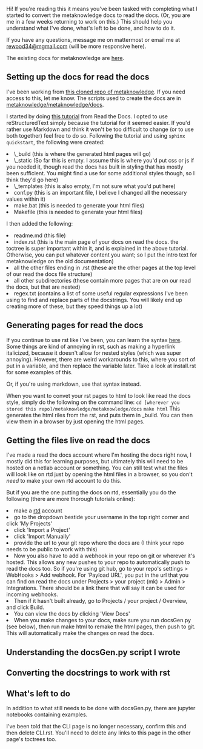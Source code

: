 Hi! If you're reading this it means you've been tasked with completing what I started to convert the metaknowledge docs to read the docs. (Or, you are me in a few weeks returning to work on this.) This should help you understand what I've done, what's left to be done, and how to do it.

If you have any questions, message me on mattermost or email me at rewood34@mgmail.com (will be more responsive here).

The existing docs for metaknowledge are <a href="http://networkslab.org/metaknowledge/documentation/metaknowledgeFull">here</a>.

## Setting up the docs for read the docs
I've been working from <a href="https://github.com/rachel94/metaknowledge">this cloned repo of metaknowledge</a>. If you need access to this, let me know. The scripts used to create the docs are in <a href="https://github.com/rachel94/metaknowledge/tree/master/metaknowledge/docs">metaknowledge/metaknowledge/docs</a>.

I started by doing <a href="https://docs.readthedocs.io/en/latest/getting_started.html">this tutorial</a> from Read the Docs. I opted to use reStructuredText simply because the tutorial for it seemed easier. If you'd rather use Markdown and think it won't be too difficult to change (or to use both together) feel free to do so. Following the tutorial and using `sphinx quickstart`, the following were created:
<li> \_build (this is where the generated html pages will go)
<li> \_static (So far this is empty. I assume this is where you'd put css or js if you needed it, though read the docs has built in styling that has mostly been sufficient. You might find a use for some additional styles though, so I think they'd go here)
<li> \_templates (this is also empty, I'm not sure what you'd put here)
<li> conf.py (this is an important file, I believe I changed all the necessary values within it)
<li> make.bat (this is needed to generate your html files)
<li> Makefile (this is needed to generate your html files)

I then added the following:
<li> readme.md (this file)
<li> index.rst (this is the main page of your docs on read the docs. the toctree is super important within it, and is explained in the above tutorial. Otherwise, you can put whatever content you want; so I put the intro text for metaknowledge on the old documentation)
<li> all the other files ending in .rst (these are the other pages at the top level of our read the docs file structure)
<li> all other subdirectories (these contain more pages that are on our read the docs, but that are nested)
<li> regex.txt (contains a list of some useful regular expressions I've been using to find and replace parts of the docstrings. You will likely end up creating more of these, but they speed things up a lot)

## Generating pages for read the docs
If you continue to use rst like I've been, you can learn the syntax <a href="http://docutils.sourceforge.net/docs/user/rst/quickref.html">here</a>. Some things are kind of annoying in rst, such as making a hyperlink italicized, because it doesn't allow for nested styles (which was super annoying). However, there are weird workarounds to this, where you sort of put in a variable, and then replace the variable later. Take a look at install.rst for some examples of this.

Or, if you're using markdown, use that syntax instead.

When you want to convet your rst pages to html to look like read the docs style, simply do the following on the command line:
`cd [wherever you stored this repo]/metaknowledge/metaknowledge/docs`
`make html`
This generates the html riles from the rst, and puts them in \_build. You can then view them in a browser by just opening the html pages.

## Getting the files live on read the docs
I've made a read the docs account where I'm hosting the docs right now, I mostly did this for learning purposes, but ultimately this will need to be hosted on a netlab account or something. You can still test what the files will look like on rtd just by opening the html files in a browser, so you don't *need* to make your own rtd account to do this.

But if you are the one putting the docs on rtd, essentially you do the following (there are more thorough tutorials online):
<li> make a <a href="https://readthedocs.org/">rtd</a> account
<li> go to the dropdown bestide your username in the top right corner and click 'My Projects'
<li> click 'Import a Project'
<li> click 'Import Manually'
<li> provide the url to your git repo where the docs are (I think your repo needs to be public to work with this)
<li> Now you also have to add a webhook in your repo on git or wherever it's hosted. This allows any new pushes to your repo to automatically push to read the docs too. So if you're using git hub, go to your repo's settings > WebHooks > Add webhook. For 'Payload URL', you put in the url that you can find on read the docs under Projects > your project (mk) > Admin > Integrations. There should be a link there that will say it can be used for incoming webhooks.
<li> Then if it hasn't built already, go to Projects / your project / Overview, and click Build.
<li> You can view the docs by clicking 'View Docs'
<li> When you make changes to your docs, make sure you run docsGen.py (see below), then run make html to remake the html pages, then push to git. This will automatically make the changes on read the docs.

## Understanding the docsGen.py script I wrote

## Converting the docstrings to work with rst

## What's left to do
In addition to what still needs to be done with docsGen.py, there are jupyter notebooks containing examples.

I've been told that the CLI page is no longer necessary, confirm this and then delete CLI.rst. You'll need to delete any links to this page in the other page's toctrees too.
